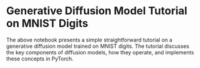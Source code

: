 # Generative Diffusion Model Tutorial on MNIST Digits

The above notebook presents a simple straightforward tutorial on a generative diffusion model trained on MNIST digits. The tutorial discusses the key components of diffusion models, how they operate, and implements these concepts in PyTorch.
